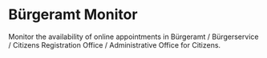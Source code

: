 # Bürgeramt Monitor

Monitor the availability of online appointments in Bürgeramt / Bürgerservice / Citizens Registration Office / Administrative Office for Citizens.